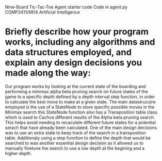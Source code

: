 Nine-Board Tic-Tac-Toe Agent starter code
Code in agent.py
COMP3411/9814 Artificial Intelligence
# Briefly describe how your program works, including any algorithms and data structures employed, and explain any design decisions you made along the way:
  Our program works by looking at the current state of the boarding and performing a minimax alpha beta pruning search 
  on future states of the game to a specific depth defined by a depth interval step function, in order to calculate
   the best move to make at a given state.
   The main datastrucutre employed is the use of a StateNode to store specific possible moves in the Minimax search
   this StateNode function also has a Transposition table class which is used to Cachce different results of the Alpha
   beta pruning search. This helps avoid needing to recaculate different future states for a potential serach that have already been calculated.
   One of the main design decisions was to use an extra state to keep track of the search in a transposition table.
    Additionaly using a step function to define the depth that would be searched to was another essential design decision
   as it allowed us to manually finetune the search to use a low depth at the begining and a higher depth.
